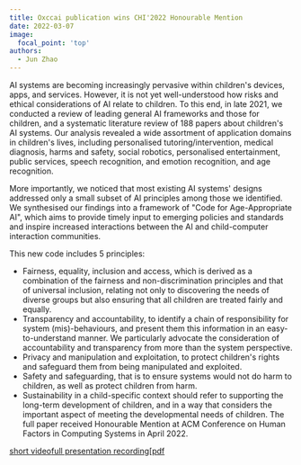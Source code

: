 ```yaml
---
title: Oxccai publication wins CHI'2022 Honourable Mention
date: 2022-03-07
image:
  focal_point: 'top'
authors:
  - Jun Zhao
---
```



AI systems are becoming increasingly pervasive within children's devices, apps, and services. However, it is not yet well-understood how risks and ethical considerations of AI relate to children. To this end, in late 2021, we conducted a review of leading general AI frameworks and those for children, and a systematic literature review of 188 papers about children's AI systems. Our analysis revealed a wide assortment of application domains in children's lives, including personalised tutoring/intervention, medical diagnosis, harms and safety, social robotics, personalised entertainment, public services, speech recognition, and emotion recognition, and age recognition.

More importantly, we noticed that most existing AI systems' designs addressed only a small subset of AI principles among those we identified. We synthesised our findings into a framework of "Code for Age-Appropriate AI", which aims to provide timely input to emerging policies and standards and inspire increased interactions between the AI and child-computer interaction communities.

This new code includes 5 principles:

- Fairness, equality, inclusion and access, which is derived as a combination of the fairness and non-discrimination principles and that of universal inclusion, relating not only to discovering the needs of diverse groups but also ensuring that all children are treated fairly and equally.
- Transparency and accountability, to identify a chain of responsibility for system (mis)-behaviours, and present them this information in an easy-to-understand manner. We particularly advocate the consideration of accountability and transparency from more than the system perspective.
- Privacy and manipulation and exploitation, to protect children's rights and safeguard them from being manipulated and exploited.
- Safety and safeguarding, that is to ensure systems would not do harm to children, as well as protect children from harm.
- Sustainability in a child-specific context should refer to supporting the long-term development of children, and in a way that considers the important aspect of meeting the developmental needs of children.
The full paper received Honourable Mention at ACM Conference on Human Factors in Computing Systems in April 2022.

[short video](https://www.youtube.com/watch?v=dODW1SoJH4o)[full presentation recording](https://www.youtube.com/watch?v=-zqKgaaiXS8)[[pdf](https://www.tiffanygewang.com/publication/paper-placeholder-1/paper-placeholder-1.pdf)

